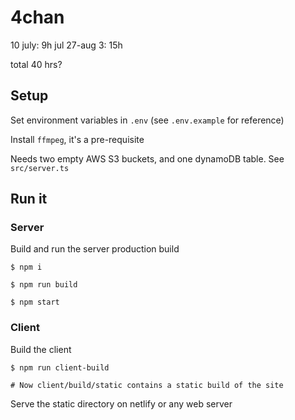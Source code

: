 # 4chan

10 july: 9h
jul 27-aug 3: 15h

total 40 hrs?

## Setup

Set environment variables in `.env` (see `.env.example` for reference)

Install `ffmpeg`, it's a pre-requisite

Needs two empty AWS S3 buckets, and one dynamoDB table. See `src/server.ts`

## Run it

### Server

Build and run the server production build

```
$ npm i

$ npm run build

$ npm start
```

### Client

Build the client

```
$ npm run client-build

# Now client/build/static contains a static build of the site
```

Serve the static directory on netlify or any web server

